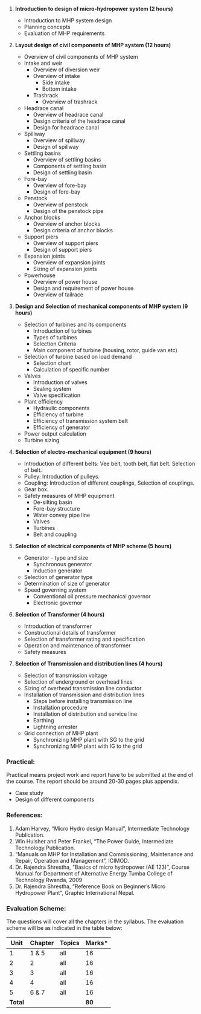 1. **Introduction to design of micro-hydropower system (2 hours)**
    * Introduction to MHP system design
    * Planning concepts
    * Evaluation of MHP requirements

2. **Layout design of civil components of MHP system (12 hours)**
    * Overview of civil components of MHP system
    * Intake and weir
        * Overview of diversion weir
        * Overview of intake
            * Side intake
            * Bottom intake
        * Trashrack
            * Overview of trashrack
    * Headrace canal
        * Overview of headrace canal
        * Design criteria of the headrace canal
        * Design for headrace canal
    * Spillway
        * Overview of spillway
        * Design of spillway
    * Settling basins
        * Overview of settling basins
        * Components of settling basin
        * Design of settling basin
    * Fore-bay
        * Overview of fore-bay
        * Design of fore-bay
    * Penstock
        * Overview of penstock
        * Design of the penstock pipe
    * Anchor blocks
        * Overview of anchor blocks
        * Design criteria of anchor blocks
    * Support piers
        * Overview of support piers
        * Design of support piers
    * Expansion joints
        * Overview of expansion joints
        * Sizing of expansion joints
    * Powerhouse
        * Overview of power house
        * Design and requirement of power house
        * Overview of tailrace

3. **Design and Selection of mechanical components of MHP system (9 hours)**
    * Selection of turbines and its components
        * Introduction of turbines
        * Types of turbines
        * Selection Criteria
        * Main component of turbine (housing, rotor, guide van etc)
    * Selection of turbine based on load demand
        * Selection chart
        * Calculation of specific number
    * Valves
        * Introduction of valves
        * Sealing system
        * Valve specification
    * Plant efficiency
        * Hydraulic components
        * Efficiency of turbine
        * Efficiency of transmission system belt
        * Efficiency of generator
    * Power output calculation
    * Turbine sizing

4. **Selection of electro-mechanical equipment (9 hours)**
    * Introduction of different belts: Vee belt, tooth belt, flat belt. Selection of belt.
    * Pulley: Introduction of pulleys.
    * Coupling: Introduction of different couplings, Selection of couplings.
    * Gear box.
    * Safety measures of MHP equipment
        * De-silting basin
        * Fore-bay structure
        * Water convey pipe line
        * Valves
        * Turbines
        * Belt and coupling

5. **Selection of electrical components of MHP scheme (5 hours)**
    * Generator - type and size
        * Synchronous generator
        * Induction generator
    * Selection of generator type
    * Determination of size of generator
    * Speed governing system
        * Conventional oil pressure mechanical governor
        * Electronic governor

6. **Selection of Transformer (4 hours)**
    * Introduction of transformer
    * Constructional details of transformer
    * Selection of transformer rating and specification
    * Operation and maintenance of transformer
    * Safety measures

7. **Selection of Transmission and distribution lines (4 hours)**
    * Selection of transmission voltage
    * Selection of underground or overhead lines
    * Sizing of overhead transmission line conductor
    * Installation of transmission and distribution lines
        * Steps before installing transmission line
        * Installation procedure
        * Installation of distribution and service line
        * Earthing
        * Lightning arrester
    * Grid connection of MHP plant
        * Synchronizing MHP plant with SG to the grid
        * Synchronizing MHP plant with IG to the grid

### Practical:

Practical means project work and report have to be submitted at the end of the course. The report should be around 20-30 pages plus appendix.

* Case study
* Design of different components

### References:

1. Adam Harvey, “Micro Hydro design Manual”, Intermediate Technology Publication.
2. Win Hulsher and Peter Frankel, “The Power Guide, Intermediate Technology Publication.
3. “Manuals on MHP for Installation and Commissioning, Maintenance and Repair, Operation and Management”, ICIMOD.
4. Dr. Rajendra Shrestha, “Basics of micro hydropower (AE 123)”, Course Manual for Department of Alternative Energy Tumba College of Technology Rwanda, 2009
5. Dr. Rajendra Shrestha, “Reference Book on Beginner’s Micro Hydropower Plant”, Graphic International Nepal.

### Evaluation Scheme:

The questions will cover all the chapters in the syllabus. The evaluation scheme will be as indicated in the table below:

| Unit      | Chapter | Topics | Marks* |
| --------- | ------- | ------ | ------ |
| 1         | 1 & 5   | all    | 16     |
| 2         | 2       | all    | 16     |
| 3         | 3       | all    | 16     |
| 4         | 4       | all    | 16     |
| 5         | 6 & 7   | all    | 16     |
| **Total** |         |        | **80** |
